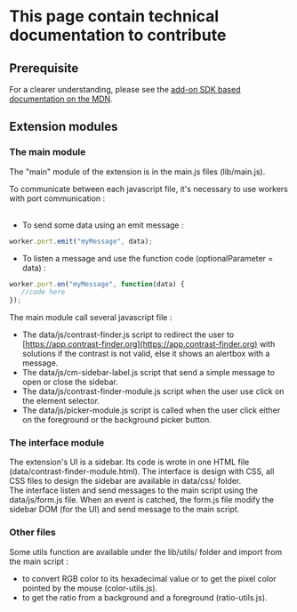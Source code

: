 # This page contain technical documentation to contribute

## Prerequisite

For a clearer understanding, please see the [add-on SDK based documentation on the MDN](https://developer.mozilla.org/en-US/Add-ons/SDK).

## Extension modules

### The main module

The "main" module of the extension is in the main.js files (lib/main.js).

To communicate between each javascript file, it's necessary to use workers with port communication :<br/><br/>
* To send some data using an emit message :
```javascript
worker.port.emit("myMessage", data);
```
* To listen a message and use the function code (optionalParameter = data) :
```javascript
worker.port.on("myMessage", function(data) { 
   //code here 
});
```

The main module call several javascript file :
* The data/js/contrast-finder.js script to redirect the user to [https://app.contrast-finder.org](https://app.contrast-finder.org) with solutions if the contrast is not valid, else it shows an alertbox with a message.
* The data/js/cm-sidebar-label.js script that send a simple message to open or close the sidebar.
* The data/js/contrast-finder-module.js script when the user use click on the element selector. 
* The data/js/picker-module.js script is called when the user click either on the foreground or the background picker button.

### The interface module

The extension's UI is a sidebar. Its code is wrote in one HTML file (data/contrast-finder-module.html). The interface is design with CSS, all CSS files to design the sidebar are available in data/css/ folder.<br/>
The interface listen and send messages to the main script using the data/js/form.js file. When an event is catched, the form.js file modify the sidebar DOM (for the UI) and send message to the main script.

### Other files

Some utils function are available under the lib/utils/ folder and import from the main script :
* to convert RGB color to its hexadecimal value or to get the pixel color pointed by the mouse (color-utils.js).
* to get the ratio from a background and a foreground (ratio-utils.js).